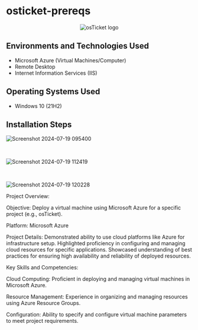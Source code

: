 # osticket-prereqs
<p align="center">
<img src="https://i.imgur.com/Clzj7Xs.png" alt="osTicket logo"/>
</p>

<h2>Environments and Technologies Used</h2>

- Microsoft Azure (Virtual Machines/Computer)
- Remote Desktop
- Internet Information Services (IIS)

<h2>Operating Systems Used </h2>

- Windows 10</b> (21H2)

<h2>Installation Steps</h2>

<p>
 
  ![Screenshot 2024-07-19 095400](https://github.com/user-attachments/assets/2759c068-bedb-4ce0-9d04-88ac098b0b9f)

</p>
<p>

</p>
<br />

<p>
 
  ![Screenshot 2024-07-19 112419](https://github.com/user-attachments/assets/23ba696b-2035-49e7-b148-aada86b60a2d)

</p>
<p>

</p>
<br />

<p>
  
![Screenshot 2024-07-19 120228](https://github.com/user-attachments/assets/3a09a7d5-a4ac-4659-8f36-56639c86a00e)
</p>
<p>
Project Overview:

Objective: Deploy a virtual machine using Microsoft Azure for a specific project (e.g., osTicket).

Platform: Microsoft Azure

Project Details: Demonstrated ability to use cloud platforms like Azure for infrastructure setup.
Highlighted proficiency in configuring and managing cloud resources for specific applications.
Showcased understanding of best practices for ensuring high availability and reliability of deployed resources.


Key Skills and Competencies:

Cloud Computing: Proficient in deploying and managing virtual machines in Microsoft Azure.

Resource Management: Experience in organizing and managing resources using Azure Resource Groups.

Configuration: Ability to specify and configure virtual machine parameters to meet project requirements.

</p>
<br />
